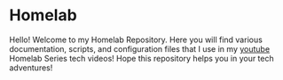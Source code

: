 # Homelab 

Hello! Welcome to my Homelab Repository. Here you will find various documentation, scripts, and configuration files that I use in my [youtube](https://www.youtube.com/playlist?list=PLhkW8M2MBf-H33LeTrVMc0LwN3EuOqGQV) Homelab Series tech videos! Hope this repository helps you in your tech adventures! 